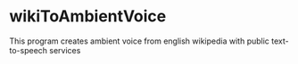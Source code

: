 # wikiToAmbientVoice
This program creates ambient voice from english wikipedia with public text-to-speech services
